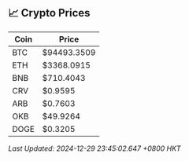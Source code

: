 ## 📈 Crypto Prices

| Coin | Price |
| ---- | ----- |
| BTC | $94493.3509 |
| ETH | $3368.0915 |
| BNB | $710.4043 |
| CRV | $0.9595 |
| ARB | $0.7603 |
| OKB | $49.9264 |
| DOGE | $0.3205 |

_Last Updated: 2024-12-29 23:45:02.647 +0800 HKT_
